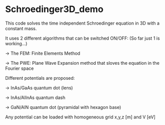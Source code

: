# Schroedinger3D_demo

This code solves the time independent Schroedinger equation in 3D with a constant mass.

It uses 2 different algorithms that can be switched ON/OFF: (So far just 1 is working...)

-> The FEM: Finite Elements Method

-> The PWE: Plane Wave Expansion method that sloves the equation in the Fourier space

Different potentials are proposed:

-> InAs/GaAs quantum dot (lens)

-> InAs/AlInAs quantum dash

-> GaN/AlN quantum dot (pyramidal with hexagon base)

Any potential can be loaded with homogeneous grid x,y,z [m] and V [eV]
